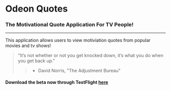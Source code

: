 # Odeon Quotes
### The Motivational Quote Application For TV People!
___
This application allows users to view motiviation quotes from popular movies and tv shows!

> "It’s not whether or not you get knocked down, it’s what you do when you get back up."
>> - David Norris, "The Adjustment Bureau"

#### Download the beta now through TestFlight [here](https://testflight.apple.com/join/yDo2HZO5 "Download through TestFlight")
